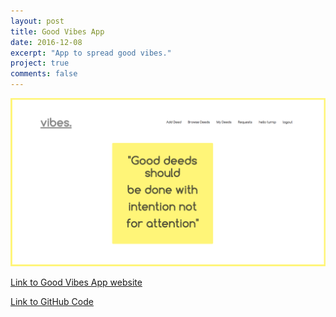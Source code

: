 ```yaml
---
layout: post
title: Good Vibes App
date: 2016-12-08
excerpt: "App to spread good vibes."
project: true
comments: false
---
```


![GoodVibes Homepage](/assets/img/vibes.png)

[Link to Good Vibes App website](https://good-vibe-ratings.herokuapp.com/)



[Link to GitHub Code](https://github.com/Nattie87/wdi-project-3)
